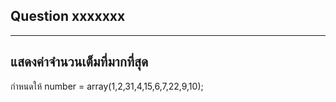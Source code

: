 ## Question xxxxxxx

---

## แสดงค่าจำนวนเต็มที่มากที่สุด

กำหนดให้
number = array(1,2,31,4,15,6,7,22,9,10);
